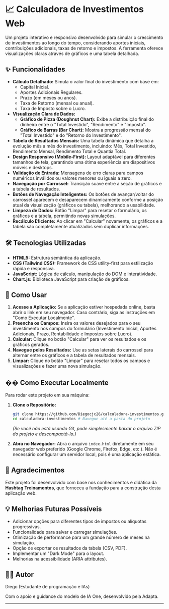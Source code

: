 ﻿# 📈 Calculadora de Investimentos Web

Um projeto interativo e responsivo desenvolvido para simular o crescimento de investimentos ao longo do tempo, considerando aportes iniciais, contribuições adicionais, taxas de retorno e impostos. A ferramenta oferece visualizações claras através de gráficos e uma tabela detalhada.

## ✨ Funcionalidades

- **Cálculo Detalhado:** Simula o valor final do investimento com base em:
  - Capital Inicial.
  - Aportes Adicionais Regulares.
  - Prazo (em meses ou anos).
  - Taxa de Retorno (mensal ou anual).
  - Taxa de Imposto sobre o Lucro.
- **Visualização Clara de Dados:**
  - **Gráfico de Pizza (Doughnut Chart):** Exibe a distribuição final do dinheiro entre o "Total Investido", "Rendimento" e "Imposto".
  - **Gráfico de Barras (Bar Chart):** Mostra a progressão mensal do "Total Investido" e do "Retorno do Investimento".
- **Tabela de Resultados Mensais:** Uma tabela dinâmica que detalha a evolução mês a mês do investimento, incluindo: Mês, Total Investido, Rendimento Mensal, Rendimento Total e Quantia Total.
- **Design Responsivo (Mobile-First):** Layout adaptável para diferentes tamanhos de tela, garantindo uma ótima experiência em dispositivos móveis e desktops.
- **Validação de Entrada:** Mensagens de erro claras para campos numéricos inválidos ou valores menores ou iguais a zero.
- **Navegação por Carrossel:** Transição suave entre a seção de gráficos e a tabela de resultados.
- **Botões de Navegação Inteligentes:** Os botões de avançar/voltar do carrossel aparecem e desaparecem dinamicamente conforme a posição atual da visualização (gráficos ou tabela), melhorando a usabilidade.
- **Limpeza de Dados:** Botão "Limpar" para resetar o formulário, os gráficos e a tabela, permitindo novas simulações.
- **Recálculo Eficiente:** Ao clicar em "Calcular" novamente, os gráficos e a tabela são completamente atualizados sem duplicar informações.

## 🛠️ Tecnologias Utilizadas

- **HTML5:** Estrutura semântica da aplicação.
- **CSS (Tailwind CSS):** Framework de CSS utility-first para estilização rápida e responsiva.
- **JavaScript:** Lógica de cálculo, manipulação do DOM e interatividade.
- **Chart.js:** Biblioteca JavaScript para criação de gráficos.

## 🚀 Como Usar

1.  **Acesse a Aplicação:** Se a aplicação estiver hospedada online, basta abrir o link em seu navegador. Caso contrário, siga as instruções em "Como Executar Localmente".
2.  **Preencha os Campos:** Insira os valores desejados para o seu investimento nos campos do formulário (Investimento Inicial, Aportes Adicionais, Prazo, Rentabilidade e Impostos sobre Lucro).
3.  **Calcular:** Clique no botão "Calcular" para ver os resultados e os gráficos gerados.
4.  **Navegue pelos Resultados:** Use as setas laterais do carrossel para alternar entre os gráficos e a tabela de resultados mensais.
5.  **Limpar:** Clique no botão "Limpar" para resetar todos os campos e visualizações e fazer uma nova simulação.

## �� Como Executar Localmente

Para rodar este projeto em sua máquina:

1.  **Clone o Repositório:**

    ```bash
    git clone https://github.com/Diegocjc26/calculadora-investimentos.git
    cd calculadora-investimentos # Navegue até a pasta do projeto
    ```

    _(Se você não está usando Git, pode simplesmente baixar o arquivo ZIP do projeto e descompactá-lo.)_

2.  **Abra no Navegador:**
    Abra o arquivo `index.html` diretamente em seu navegador web preferido (Google Chrome, Firefox, Edge, etc.). Não é necessário configurar um servidor local, pois é uma aplicação estática.

## 🙏 Agradecimentos

Este projeto foi desenvolvido com base nos conhecimentos e didática da **Hashtag Treinamentos**, que forneceu a fundação para a construção desta aplicação web.

## 💡 Melhorias Futuras Possíveis

- Adicionar opções para diferentes tipos de impostos ou alíquotas progressivas.
- Funcionalidade para salvar e carregar simulações.
- Otimização de performance para um grande número de meses na simulação.
- Opção de exportar os resultados da tabela (CSV, PDF).
- Implementar um "Dark Mode" para o layout.
- Melhorias na acessibilidade (ARIA attributes).

## 🧑‍💻 Autor

Diego (Estudante de programação e IAs)

Com o apoio e guidance do modelo de IA One, desenvolvido pela Adapta.

---
